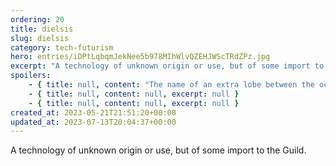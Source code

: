 ```yaml
---
ordering: 20
title: dielsis
slug: dielsis
category: tech-futurism
hero: entries/iDPtLqbqmJekNee5b978MIhWlvQZEHJWScTRdZPz.jpg
excerpt: "A technology of unknown origin or use, but of some import to the Guild.\n"
spoilers:
    - { title: null, content: "The name of an extra lobe between the occipital and pareital lobes of the human brain. It is highly likely that [Gaians](/category/organizations/visitors) possess a much more developed version of it, or something similar, as they use its presense in humans to control them or read their thoughts. The Gaians have also given this name to the ability.\r\n\r\nIt is suspected that Gaians have varying levels of skill with the ability, with some unable to use it at all.\r\n\r\n**Pronunciation:**\r\n- dee yell’ sis", excerpt: 'The name of an extra lobe between the occipital and pareital lobes of the human brain. It is highly...' }
    - { title: null, content: null, excerpt: null }
    - { title: null, content: null, excerpt: null }
created_at: 2023-05-21T21:51:20+00:00
updated_at: 2023-07-13T20:04:37+00:00
---
```

A technology of unknown origin or use, but of some import to the Guild.